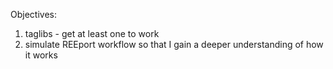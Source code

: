 
Objectives:
1) taglibs - get at least one to work
2) simulate REEport workflow so that I gain a deeper understanding of how it works
